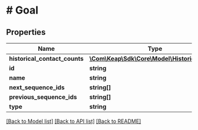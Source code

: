 # # Goal

## Properties

Name | Type | Description | Notes
------------ | ------------- | ------------- | -------------
**historical_contact_counts** | [**\Com\Keap\Sdk\Core\Model\HistoricalCounts**](HistoricalCounts.md) |  | [optional]
**id** | **string** |  | [optional]
**name** | **string** |  | [optional]
**next_sequence_ids** | **string[]** |  | [optional]
**previous_sequence_ids** | **string[]** |  | [optional]
**type** | **string** |  | [optional]

[[Back to Model list]](../../README.md#models) [[Back to API list]](../../README.md#endpoints) [[Back to README]](../../README.md)
